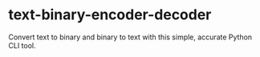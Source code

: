 # text-binary-encoder-decoder
Convert text to binary and binary to text with this simple, accurate Python CLI tool.
